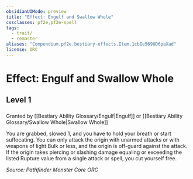 ```yaml
---
obsidianUIMode: preview
title: "Effect: Engulf and Swallow Whole"
cssclasses: pf2e,pf2e-spell
tags:
  - trait/
  - remaster
aliases: "Compendium.pf2e.bestiary-effects.Item.1cbIe569UD6paXad"
license: ORC
---
```

# Effect: Engulf and Swallow Whole
## Level 1
### 






Granted by [[Bestiary Ability Glossary/Engulf|Engulf]] or [[Bestiary Ability Glossary/Swallow Whole|Swallow Whole]]

You are grabbed, slowed 1, and you have to hold your breath or start suffocating. You can only attack the origin with unarmed attacks or with weapons of light Bulk or less, and the origin is off-guard against the attack. If the origin takes piercing or slashing damage equaling or exceeding the listed Rupture value from a single attack or spell, you cut yourself free.

*Source: Pathfinder Monster Core*
*ORC*